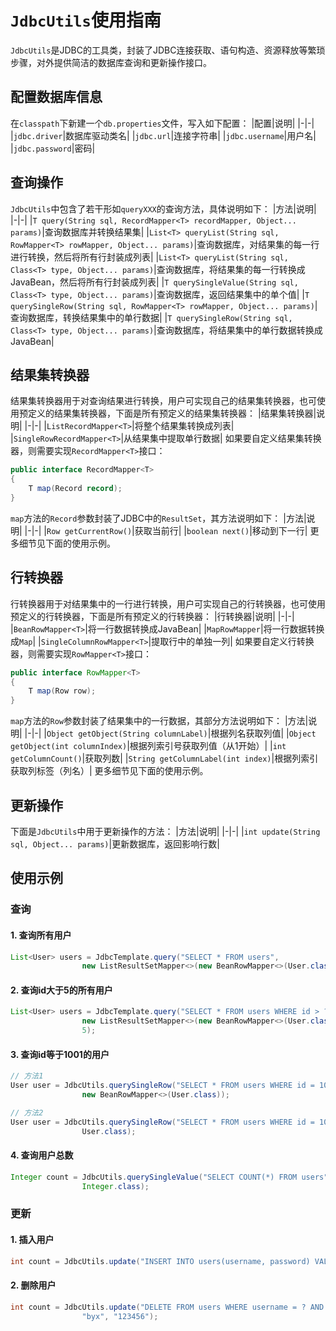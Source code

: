 # `JdbcUtils`使用指南
`JdbcUtils`是JDBC的工具类，封装了JDBC连接获取、语句构造、资源释放等繁琐步骤，对外提供简洁的数据库查询和更新操作接口。
## 配置数据库信息
在`classpath`下新建一个`db.properties`文件，写入如下配置：
|配置|说明|
|-|-|
|`jdbc.driver`|数据库驱动类名|
|`jdbc.url`|连接字符串|
|`jdbc.username`|用户名|
|`jdbc.password`|密码|
## 查询操作
`JdbcUtils`中包含了若干形如`queryXXX`的查询方法，具体说明如下：
|方法|说明|
|-|-|
|`T query(String sql, RecordMapper<T> recordMapper, Object... params)`|查询数据库并转换结果集|
|`List<T> queryList(String sql, RowMapper<T> rowMapper, Object... params)`|查询数据库，对结果集的每一行进行转换，然后将所有行封装成列表|
|`List<T> queryList(String sql, Class<T> type, Object... params)`|查询数据库，将结果集的每一行转换成JavaBean，然后将所有行封装成列表|
|`T querySingleValue(String sql, Class<T> type, Object... params)`|查询数据库，返回结果集中的单个值|
|`T querySingleRow(String sql, RowMapper<T> rowMapper, Object... params)`|查询数据库，转换结果集中的单行数据|
|`T querySingleRow(String sql, Class<T> type, Object... params)`|查询数据库，将结果集中的单行数据转换成JavaBean|
## 结果集转换器
结果集转换器用于对查询结果进行转换，用户可实现自己的结果集转换器，也可使用预定义的结果集转换器，下面是所有预定义的结果集转换器：
|结果集转换器|说明|
|-|-|
|`ListRecordMapper<T>`|将整个结果集转换成列表|
|`SingleRowRecordMapper<T>`|从结果集中提取单行数据|
如果要自定义结果集转换器，则需要实现`RecordMapper<T>`接口：
```java
public interface RecordMapper<T>
{
    T map(Record record);
}
```
`map`方法的`Record`参数封装了JDBC中的`ResultSet`，其方法说明如下：
|方法|说明|
|-|-|
|`Row getCurrentRow()`|获取当前行|
|`boolean next()`|移动到下一行|
更多细节见下面的使用示例。
## 行转换器
行转换器用于对结果集中的一行进行转换，用户可实现自己的行转换器，也可使用预定义的行转换器，下面是所有预定义的行转换器：
|行转换器|说明|
|-|-|
|`BeanRowMapper<T>`|将一行数据转换成JavaBean|
|`MapRowMapper`|将一行数据转换成`Map`|
|`SingleColumnRowMapper<T>`|提取行中的单独一列|
如果要自定义行转换器，则需要实现`RowMapper<T>`接口：
```java
public interface RowMapper<T>
{
    T map(Row row);
}
```
`map`方法的`Row`参数封装了结果集中的一行数据，其部分方法说明如下：
|方法|说明|
|-|-|
|`Object getObject(String columnLabel)`|根据列名获取列值|
|`Object getObject(int columnIndex)`|根据列索引号获取列值（从1开始）|
|`int getColumnCount()`|获取列数|
|`String getColumnLabel(int index)`|根据列索引获取列标签（列名）|
更多细节见下面的使用示例。
## 更新操作
下面是`JdbcUtils`中用于更新操作的方法：
|方法|说明|
|-|-|
|`int update(String sql, Object... params)`|更新数据库，返回影响行数|
## 使用示例
### 查询
#### 1. 查询所有用户
```java
List<User> users = JdbcTemplate.query("SELECT * FROM users",
                new ListResultSetMapper<>(new BeanRowMapper<>(User.class)));
```
#### 2. 查询id大于5的所有用户
```java
List<User> users = JdbcTemplate.query("SELECT * FROM users WHERE id > ?",
                new ListResultSetMapper<>(new BeanRowMapper<>(User.class))，
                5);
```
#### 3. 查询id等于1001的用户
```java
// 方法1
User user = JdbcUtils.querySingleRow("SELECT * FROM users WHERE id = 1001",
                new BeanRowMapper<>(User.class));

// 方法2
User user = JdbcUtils.querySingleRow("SELECT * FROM users WHERE id = 1001",
                User.class);
```
#### 4. 查询用户总数
```java
Integer count = JdbcUtils.querySingleValue("SELECT COUNT(*) FROM users", 
                Integer.class);
```
### 更新
#### 1. 插入用户
```java
int count = JdbcUtils.update("INSERT INTO users(username, password) VALUES(?, ?)", "byx", "123456");
```
#### 2. 删除用户
```java
int count = JdbcUtils.update("DELETE FROM users WHERE username = ? AND password = ?",
                "byx", "123456");
```